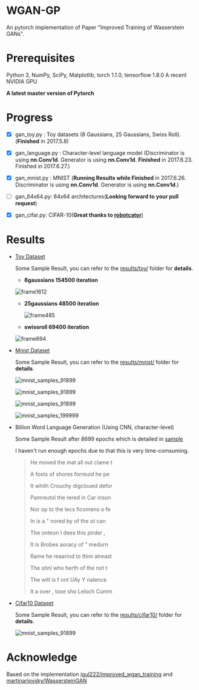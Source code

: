 # WGAN-GP
An pytorch implementation of Paper "Improved Training of Wasserstein GANs".

# Prerequisites

Python 3, NumPy, SciPy, Matplotlib, torch 1.1.0, tensorflow 1.8.0
A recent NVIDIA GPU

**A latest master version of Pytorch**

# Progress

- [x] gan_toy.py : Toy datasets (8 Gaussians, 25 Gaussians, Swiss Roll).(**Finished** in 2017.5.8)

- [x] gan_language.py : Character-level language model (Discriminator is using **nn.Conv1d**. Generator is using **nn.Conv1d**. **Finished** in 2017.6.23. Finished in 2017.6.27.)


- [x] gan_mnist.py : MNIST (**Running Results while Finished** in 2017.6.26. Discriminator is using **nn.Conv1d**. Generator is using **nn.Conv1d**.)

- [ ] gan_64x64.py: 64x64 architectures(**Looking forward to your pull request**)

- [x] gan_cifar.py: CIFAR-10(**Great thanks to [robotcator](https://github.com/caogang/wgan-gp/pull/18)**)

# Results

- [Toy Dataset](results/toy/)

  Some Sample Result, you can refer to the [results/toy/](results/toy/) folder for **details**.

  - **8gaussians 154500 iteration**

  ![frame1612](imgs/8gaussians_frame1545.jpg)

  - **25gaussians 48500 iteration**

    ![frame485](imgs/25gaussians_frame485.jpg)

  - **swissroll 69400 iteration**

  ![frame694](imgs/swissroll_frame694.jpg)

- [Mnist Dataset](results/mnist/)

  Some Sample Result, you can refer to the [results/mnist/](results/mnist/) folder for **details**.

  ![mnist_samples_91899](imgs/mnist_samples_91899.png)

  ![mnist_samples_91899](imgs/mnist_samples_92299.png)

  ![mnist_samples_91899](imgs/mnist_samples_92499.png)

  ![mnist_samples_199999](imgs/mnist_samples_199999.png)

- Billion Word Language Generation (Using CNN, character-level)

  Some Sample Result after 8699 epochs which is detailed in [sample](imgs/lang_samples_8699.txt)

  I haven't run enough epochs due to that this is very time-comsuming.

  > He moved the mat all out clame t
  >
  > A fosts of shores forreuid he pe
  >
  > It whith Crouchy digcloued defor
  >
  > Pamreutol the rered in Car inson
  >
  > Nor op to the lecs ficomens o fe
  >
  > In is a " nored by of the ot can
  >
  > The onteon I dees this pirder , 
  >
  > It is Brobes aoracy of " medurn 
  >
  > Rame he reaariod to thim atreast
  >
  > The stinl who herth of the not t
  >
  > The witl is f ont UAy Y nalence 
  >
  > It a over , tose sho Leloch Cumm

- [Cifar10 Dataset](results/cifar10/)

  Some Sample Result, you can refer to the [results/cifar10/](results/cifar10/) folder for **details**.

  ![mnist_samples_91899](imgs/cifar10_samples_80099.jpg)

# Acknowledge

Based on the implementation [igul222/improved_wgan_training](https://github.com/igul222/improved_wgan_training) and [martinarjovsky/WassersteinGAN](https://github.com/martinarjovsky/WassersteinGAN)

